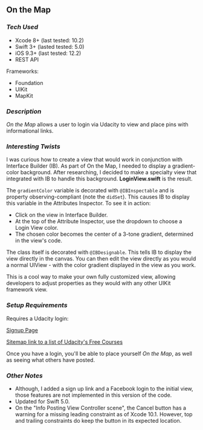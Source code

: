 ## On the Map

### *Tech Used*
* Xcode 8+ (last tested: 10.2)
* Swift 3+ (lasted tested: 5.0)
* iOS 9.3+ (last tested: 12.2)
* REST API

Frameworks:  
- Foundation  
- UIKit  
- MapKit  

### *Description*

*On the Map* allows a user to login via Udacity to view and place pins with informational links.


### *Interesting Twists*

I was curious how to create a view that would work in conjunction with Interface Builder (IB). As part of On the Map, I needed to display a gradient-color background. After researching, I decided to make a specialty view that integrated with IB to handle this background. **LoginView.swift** is the result.

The `gradientColor` variable is decorated with `@IBInspectable` and is property observing-compliant (note the `didSet`). This causes IB to display this variable in the Attributes Inspector. To see it in action:

- Click on the view in Interface Builder.
- At the top of the Attribute Inspector, use the dropdown to choose a Login View color.
- The chosen color becomes the center of a 3-tone gradient, determined in the view's code.

The class itself is decorated with `@IBDesignable`. This tells IB to display the view directly in the canvas. You can then edit the view directly as you would a normal UIView - with the color gradient displayed in the view as you work.

This is a cool way to make your own fully customized view, allowing developers to adjust properties as they would with any other UIKit framework view.


### *Setup Requirements*

Requires a Udacity login:

[Signup Page](https://auth.udacity.com/sign-up?next=https://classroom.udacity.com/authenticated)

[Sitemap link to a list of Udacity's Free Courses](https://www.udacity.com/x/tech-industry-jobs/udacitys-free-online-courses)

Once you have a login, you'll be able to place yourself *On the Map*, as well as seeing what others have posted.

### *Other Notes*

- Although, I added a sign up link and a Facebook login to the initial view, those features are not implemented in this version of the code.
- Updated for Swift 5.0.
- On the "Info Posting View Controller scene", the Cancel button has a warning for a missing leading constraint as of Xcode 10.1. However, top and trailing constraints do keep the button in its expected location.



